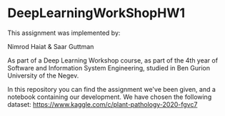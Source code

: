 # DeepLearningWorkShopHW1

This assignment was implemented by:

Nimrod Haiat & Saar Guttman

As part of a Deep Learning Workshop course, as part of the 4th year of Software and Information System Engineering, studied in Ben Gurion University of the Negev.

In this repository you can find the assignment we've been given, and a notebook containing our development.
We have chosen the following dataset: https://www.kaggle.com/c/plant-pathology-2020-fgvc7
